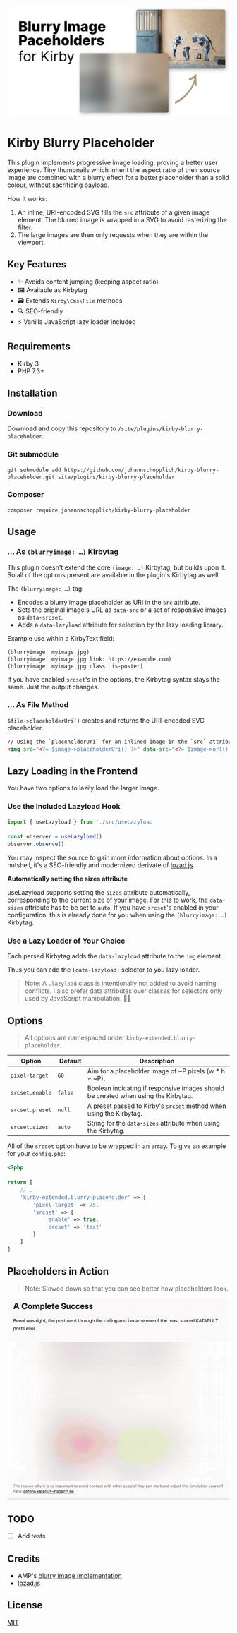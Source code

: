 ![Preview of Kirby blurry placeholder plugin](./.github/social-preview.png)

# Kirby Blurry Placeholder

This plugin implements progressive image loading, proving a better user experience. Tiny thumbnails which inherit the aspect ratio of their source image are combined with a blurry effect for a better placeholder than a solid colour, without sacrificing payload.

How it works:
1. An inline, URI-encoded SVG fills the `src` attribute of a given image element. The blurred image is wrapped in a SVG to avoid rasterizing the filter.
2. The large images are then only requests when they are within the viewport.

## Key Features

- ✨ Avoids content jumping (keeping aspect ratio)
- 🖼 Available as Kirbytag
- 🗃 Extends `Kirby\Cms\File` methods
- 🔍 SEO-friendly
- ⚡️ Vanilla JavaScript lazy loader included

## Requirements

- Kirby 3
- PHP 7.3+

## Installation

### Download

Download and copy this repository to `/site/plugins/kirby-blurry-placeholder`.

### Git submodule

```
git submodule add https://github.com/johannschopplich/kirby-blurry-placeholder.git site/plugins/kirby-blurry-placeholder
```

### Composer

```
composer require johannschopplich/kirby-blurry-placeholder
```

## Usage

### … As `(blurryimage: …)` Kirbytag

This plugin doesn't extend the core `(image: …)` Kirbytag, but builds upon it. So all of the options present are available in the plugin's Kirbytag as well.

The `(blurryimage: …)` tag:
- Encodes a blurry image placeholder as URI in the `src` attribute.
- Sets the original image's URL as `data-src` or a set of responsive images as `data-srcset`.
- Adds a `data-lazyload` attribute for selection by the lazy loading library.

Example use within a KirbyText field:

```
(blurryimage: myimage.jpg)
(blurryimage: myimage.jpg link: https://example.com)
(blurryimage: myimage.jpg class: is-poster)
```

If you have enabled `srcset`'s in the options, the Kirbytag syntax stays the same. Just the output changes.

### … As File Method

`$file->placeholderUri()` creates and returns the URI-encoded SVG placeholder.

```html
// Using the `placeholderUri` for an inlined image in the `src` attribute
<img src="<?= $image->placeholderUri() ?>" data-src="<?= $image->url() ?>" data-lazyload alt="<?= $image->alt() ?>">
```

## Lazy Loading in the Frontend

You have two options to lazily load the larger image.

### Use the Included Lazyload Hook

```js
import { useLazyload } from './src/useLazyload'

const observer = useLazyload()
observer.observe()
```

You may inspect the source to gain more information about options. In a nutshell, it's a SEO-friendly and modernized derivate of [lozad.js](https://github.com/ApoorvSaxena/lozad.js).

**Automatically setting the sizes attribute**

useLazyload supports setting the `sizes` attribute automatically, corresponding to the current size of your image. For this to work, the `data-sizes` attribute has to be set to `auto`. If you have `srcset`'s enabled in your configuration, this is already done for you when using the `(blurryimage: …)` Kirbytag.

### Use a Lazy Loader of Your Choice

Each parsed Kirbytag adds the `data-lazyload` attribute to the `img` element.

Thus you can add the `[data-lazyload]` selector to you lazy loader.

> Note: A `.lazyload` class is intentionally not added to avoid naming conflicts. I also prefer data attributes over classes for selectors only used by JavaScript manipulation. 🤷‍♂️

## Options

> All options are namespaced under `kirby-extended.blurry-placeholder`.

| Option | Default | Description |
| --- | --- | --- |
| `pixel-target` | `60` | Aim for a placeholder image of ~P pixels (w * h = ~P).
| `srcset.enable` | `false` | Boolean indicating if responsive images should be created when using the Kirbytag.
| `srcset.preset` | `null` | A preset passed to Kirby's `srcset` method when using the Kirbytag.
| `srcset.sizes` | `auto` | String for the `data-sizes` attribute when using the Kirbytag.

All of the `srcset` option have to be wrapped in an array. To give an example for your `config.php`:

```php
<?php

return [
    // …
    'kirby-extended.blurry-placeholder' => [
        'pixel-target' => 75,
        'srcset' => [
            'enable' => true,
            'preset' => 'text'
        ]
    ]
]
```

## Placeholders in Action

> Note: Slowed down so that you can see better how placeholders look.

![GIF showing plugin in action](./.github/kirby-blurry-placeholder-preview.gif)

## TODO

- [ ] Add tests

## Credits

- AMP's [blurry image implementation](https://github.com/ampproject/amp-toolbox/blob/0c8755016ae825b11b63b98be83271fd14cc0486/packages/optimizer/lib/transformers/AddBlurryImagePlaceholders.js)
- [lozad.js](https://github.com/ApoorvSaxena/lozad.js)

## License

[MIT](https://opensource.org/licenses/MIT)
